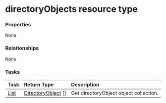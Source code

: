 # directoryObjects resource type



### Properties
None

### Relationships
None


### Tasks

| Task		   | Return Type	|Description|
|:---------------|:--------|:----------|
|[List](../api/directoryobject_list.md) | [DirectoryObject](directoryobject.md) [] |Get directoryObject object collection. |

<!-- uuid: 5b487e35-3733-41b5-860c-5a7fa3d023e9
2015-10-12 23:35:01 UTC -->